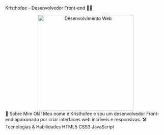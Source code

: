 Kristhofee - Desenvolvedor Front-end 👨‍💻
<div align="center"> <img src="https://media.giphy.com/media/qgQUggAC3Pfv687qPC/giphy.gif" width="300" alt="Desenvolvimento Web"> </div>
👋 Sobre Mim
Olá! Meu nome é Kristhofee e sou um desenvolvedor Front-end apaixonado por criar interfaces web incríveis e responsivas.
🛠 Tecnologias & Habilidades
HTML5
CSS3
JavaScript
